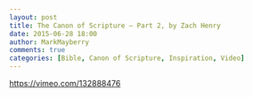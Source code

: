 ```yaml
---
layout: post
title: The Canon of Scripture – Part 2, by Zach Henry
date: 2015-06-28 18:00
author: MarkMayberry
comments: true
categories: [Bible, Canon of Scripture, Inspiration, Video]
---
```

https://vimeo.com/132888476
